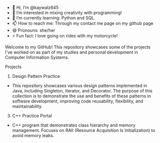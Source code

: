 - 👋 Hi, I’m @kaywalz645
- 👀 I’m interested in mixing creativity with programming!
- 🌱 I’m currently learning: Python and SQL.
- 📫 How to reach me: Through my contact me page on my github page
- 😄 Pronouns: she/her
- ⚡ Fun fact: I love going on rides with my motorcycle!

  
Welcome to my GitHub! This repository showcases some of the projects I've worked on as part of my studies and personal development in Computer Information Systems.

Projects
1. Design Pattern Practice
- This repository showcases various design patterns implemented in Java, including Singleton, Iterator, and Decorator. The purpose of this collection is to demonstrate the use and benefits of these patterns in software development, improving code reusability, flexibility, and maintainability.

3. C++ Practice Portal
- C++ program that demonstrates class hierarchy and memory management.
Focuses on RAII (Resource Acquisition Is Initialization) to avoid memory leaks.

